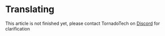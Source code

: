 # Translating
This article is not finished yet, please contact TornadoTech on [Discord](https://discord.gg/2Nuas5NKj8) for clarification